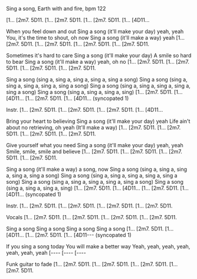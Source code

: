 Sing a song, Earth with and fire, bpm 122

[1... [2m7. 5D11. [1... [2m7. 5D11. 
[1... [2m7. 5D11. [1... [4D11...

When you feel down and out
Sing a song (it'll make your day) yeah, yeah
You, it's the time to shout, oh now
Sing a song (it'll make a way) yeah
[1... [2m7. 5D11. [1... [2m7. 5D11. 
[1... [2m7. 5D11. [1... [2m7. 5D11. 

Sometimes it's hard to care
Sing a song (it'll make your day)
A smile so hard to bear
Sing a song (it'll make a way) yeah, oh no
[1... [2m7. 5D11. [1... [2m7. 5D11. 
[1... [2m7. 5D11. [1... [2m7. 5D11. 

Sing a song (sing a, sing a, sing a, sing a, sing a song)
Sing a song (sing a, sing a, sing a, sing a, sing a song)
Sing a song (sing a, sing a, sing a, sing a, sing a song)
Sing a song (sing a, sing a, sing a, sing)
[1... [2m7. 5D11. [1... [4D11...
[1... [2m7. 5D11. [1... [4D11... (syncopated 1)

Instr.
[1... [2m7. 5D11. [1... [2m7. 5D11. 
[1... [2m7. 5D11. [1... [4D11...

Bring your heart to believing
Sing a song (it'll make your day) yeah
Life ain't about no retrieving, oh yeah
(It'll make a way)
[1... [2m7. 5D11. [1... [2m7. 5D11. 
[1... [2m7. 5D11. [1... [2m7. 5D11. 

Give yourself what you need
Sing a song (it'll make your day) yeah, yeah
Smile, smile, smile and believe
[1... [2m7. 5D11. [1... [2m7. 5D11. 
[1... [2m7. 5D11. [1... [2m7. 5D11. 

Sing a song (it'll make a way) a song, now
Sing a song (sing a, sing a, sing a, sing a, sing a song)
Sing a song (sing a, sing a, sing a, sing a, sing a song)
Sing a song (sing a, sing a, sing a, sing a, sing a song)
Sing a song (sing a, sing a, sing a, sing)
[1... [2m7. 5D11. [1... [4D11...
[1... [2m7. 5D11. [1... [4D11... (syncopated 1)

Instr.
[1... [2m7. 5D11. [1... [2m7. 5D11. 
[1... [2m7. 5D11. [1... [2m7. 5D11. 

Vocals
[1... [2m7. 5D11. [1... [2m7. 5D11.
[1... [2m7. 5D11. [1... [2m7. 5D11.

Sing a song
Sing a song
Sing a song
Sing a song
[1... [2m7. 5D11. [1... [4D11...
[1... [2m7. 5D11. [1... [4D11--- (syncopated 1)

If you sing a song today
You will make a better way
Yeah, yeah, yeah, yeah, yeah, yeah, yeah
[---- [---- [----

Funk guitar to fade
[1... [2m7. 5D11. [1... [2m7. 5D11. 
[1... [2m7. 5D11. [1... [2m7. 5D11. 